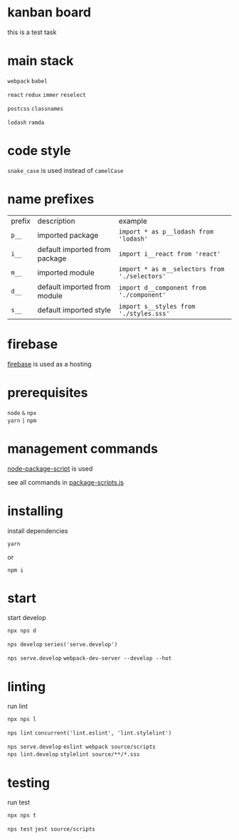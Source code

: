 
# kanban board

this is a test task

# main stack

`webpack` `babel`

`react` `redux` `immer` `reselect`

`postcss` `classnames`

`lodash` `ramda`

# code style

`snake_case` is used instead of `camelCase`

# name prefixes

||||
---|---|---
prefix|description|example
`p__`|imported package|`import * as p__lodash from 'lodash'`
`i__`|default imported from package|`import i__react from 'react'`
`m__`|imported module|`import * as m__selectors from './selectors'`
`d__`|default imported from module|`import d__component from './component'`
`s__`|default imported style|`import s__styles from './styles.sss'`


# firebase

[firebase](https://firebase.google.com/) is used as a hosting

# prerequisites

`node` `&` `npx`
<br>
`yarn` `|` `npm`

# management commands

[node-package-script](https://www.npmjs.com/package/nps) is used

see all commands in [package-scripts.js](../package-scripts.js)

# installing

install dependencies

```
yarn
```

or

```
npm i
```

# start

start develop

```
npx nps d
```

`nps develop` `series('serve.develop')`

`nps serve.develop` `webpack-dev-server --develop --hot`

# linting

run lint

```
npx nps l
```

`nps lint` `concurrent('lint.eslint', 'lint.stylelint')`

`nps serve.develop` `eslint webpack source/scripts`
<br>
`nps lint.develop` `stylelint source/**/*.sss`

# testing

run test

```
npx nps t
```

`nps test` `jest source/scripts`
